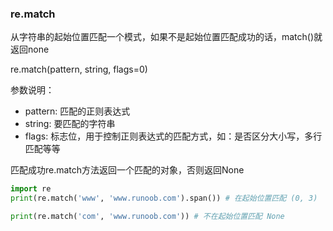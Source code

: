 ### re.match
从字符串的起始位置匹配一个模式，如果不是起始位置匹配成功的话，match()就返回none

re.match(pattern, string, flags=0)

参数说明：
- pattern: 匹配的正则表达式
- string: 要匹配的字符串
- flags: 标志位，用于控制正则表达式的匹配方式，如：是否区分大小写，多行匹配等等

匹配成功re.match方法返回一个匹配的对象，否则返回None

```python
import re
print(re.match('www', 'www.runoob.com').span()) # 在起始位置匹配 (0, 3)

print(re.match('com', 'www.runoob.com')) # 不在起始位置匹配 None
```
